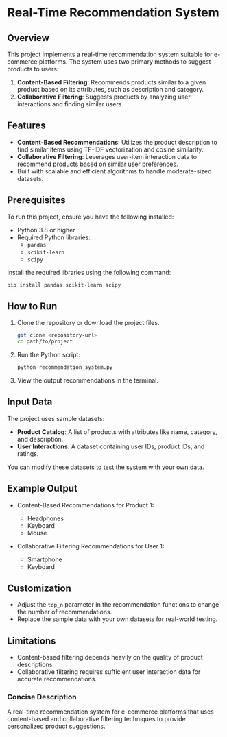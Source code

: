 # Real-Time Recommendation System

## Overview
This project implements a real-time recommendation system suitable for e-commerce platforms. The system uses two primary methods to suggest products to users:

1. **Content-Based Filtering**: Recommends products similar to a given product based on its attributes, such as description and category.
2. **Collaborative Filtering**: Suggests products by analyzing user interactions and finding similar users.

## Features
- **Content-Based Recommendations**: Utilizes the product description to find similar items using TF-IDF vectorization and cosine similarity.
- **Collaborative Filtering**: Leverages user-item interaction data to recommend products based on similar user preferences.
- Built with scalable and efficient algorithms to handle moderate-sized datasets.

## Prerequisites
To run this project, ensure you have the following installed:
- Python 3.8 or higher
- Required Python libraries:
  - `pandas`
  - `scikit-learn`
  - `scipy`

Install the required libraries using the following command:
```bash
pip install pandas scikit-learn scipy
```

## How to Run
1. Clone the repository or download the project files.
   ```bash
   git clone <repository-url>
   cd path/to/project
   ```
2. Run the Python script:
   ```bash
   python recommendation_system.py
   ```
3. View the output recommendations in the terminal.

## Input Data
The project uses sample datasets:
- **Product Catalog**: A list of products with attributes like name, category, and description.
- **User Interactions**: A dataset containing user IDs, product IDs, and ratings.

You can modify these datasets to test the system with your own data.

## Example Output
- Content-Based Recommendations for Product 1:
  - Headphones
  - Keyboard
  - Mouse

- Collaborative Filtering Recommendations for User 1:
  - Smartphone
  - Keyboard

## Customization
- Adjust the `top_n` parameter in the recommendation functions to change the number of recommendations.
- Replace the sample data with your own datasets for real-world testing.

## Limitations
- Content-based filtering depends heavily on the quality of product descriptions.
- Collaborative filtering requires sufficient user interaction data for accurate recommendations.


### Concise Description
A real-time recommendation system for e-commerce platforms that uses content-based and collaborative filtering techniques to provide personalized product suggestions.


